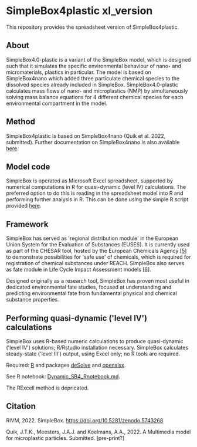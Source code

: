 # SimpleBox4plastic xl_version

This repository provides the spreadsheet version of SimpleBox4plastic.

## About

SimpleBox4.0-plastic is a variant of the SimpleBox model, which is designed such that it simulates the specific environmental behaviour of nano- and micromaterials, plastics in particular. The model is based on SimpleBox4nano which added three particulate chemical species to the dissolved species already included in SimpleBox. SimpleBox4.0-plastic calculates mass flows of nano- and microplastics (NMP) by simultaneously solving mass balance equations for 4 different chemical species for each environmental compartment in the model.

## Method
SimpleBox4plastic is based on SimpleBox4nano (Quik et al. 2022, submitted). Further documentation on SimpleBox4nano is also available [here](http://rivm.nl/en/Documents_and_publications/Scientific/Scientific_Articles/2014/april/Multimedia_Modeling_of_Engineered_Nanoparticles_with_SimpleBox4nano_Model_Definition_and_Evaluation).

## Model code

SimpleBox is operated as Microsoft Excel spreadsheet, supported by numerical computations in R for quasi-dynamic (level IV) calculations. The preferred option to do this is reading in the spreadsheet model into R and performing further analysis in R. This can be done using the simple R script provided [here](https://github.com/rivm-syso/SimpleBox/blob/master/Dynamic_RShell.md).

## Framework

SimpleBox has served as 'regional distribution module' in the European Union System for the Evaluation of Substances (EUSES). It is currently used as part of the CHESAR tool, hosted by the European Chemicals Agency [[5](http://rivm.nl/en/Documents_and_publications/Common_and_Present/Publications/Guidance_on_information_requirements_and_chemical_safety_assessment_Chapter_R_16_Environmental_Exposure_Estimation "Guidance on information requirements and chemical safety assessment: Chapter R.16 Environmental Exposure Estimation")] to demonstrate possibilities for 'safe use' of chemicals, which is required for registration of chemical substances under REACH. SimpleBox also serves as fate module in Life Cycle Impact Assessment models [[6](http://rivm.nl/en/Documents_and_publications/Scientific/Scientific_Articles/2011/juli/USEtox_human_exposure_and_toxicity_factors_for_comparative_assessment_of_toxic_emissions_in_life_cycle_analysis_Sensitivity_to_key_chemical_properties "USEtox human exposure and toxicity factors for comparative assessment of toxic emissions in life cycle analysis: Sensitivity to key chemical properties")].

Designed originally as a research tool, SimpleBox has proven most useful in dedicated environmental fate studies, focused at understanding and predicting environmental fate from fundamental physical and chemical substance properties.

## Performing quasi-dynamic ('level IV') calculations

SimpleBox uses R-based numeric calculations to produce quasi-dynamic ('level IV') solutions; R/Rstudio installation necessary. SimpleBox calculates steady-state ('level III') output, using Excel only; no R tools are required.

Required: [R](https://www.r-project.org/) and packages [deSolve](https://cran.r-project.org/package=deSolve) and [openxlsx](https://cran.r-project.org/package=openxlsx).

See R notebook: [Dynamic_SB4_Rnotebook.md](https://github.com/rivm-syso/SimpleBox/blob/master/Dynamic_RShell.md).

The RExcell method is depricated.

## Citation

RIVM, 2022. SimpleBox. <https://doi.org/10.5281/zenodo.5743268>

Quik, J.T.K., Meesters, J.A.J. and Koelmans, A.A., 2022. A Multimedia model for microplastic particles. Submitted. [pre-print?]
